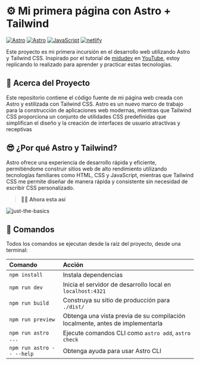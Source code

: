 # ⚙ Mi primera página con Astro + Tailwind

[![Astro](https://img.shields.io/badge/Astro-BC52EE?style=for-the-badge&logo=astro&logoColor=white&labelColor=101010)]()
[![Astro](https://img.shields.io/badge/Tailwind-06B6D4?style=for-the-badge&logo=tailwindcss&logoColor=white&labelColor=101010)]()
[![JavaScript](https://img.shields.io/badge/JavaScript-F7DF1E?style=for-the-badge&logo=javascript&logoColor=white&labelColor=101010)]()
[![netlify](https://img.shields.io/badge/netlify-00C7B7?style=for-the-badge&logo=netlify&logoColor=white&labelColor=101010)]()


Este proyecto es mi primera incursión en el desarrollo web utilizando Astro y Tailwind CSS. Inspirado por el tutorial de [midudev](https://midu.dev/) en [YouTube](https://www.youtube.com/watch?v=RB5tR_nqUEw), estoy replicando lo realizado para aprender y practicar estas tecnologías.

## 🚀 Acerca del Proyecto

Este repositorio contiene el código fuente de mi página web creada con Astro y estilizada con Tailwind CSS. Astro es un nuevo marco de trabajo para la construcción de aplicaciones web modernas, mientras que Tailwind CSS proporciona un conjunto de utilidades CSS predefinidas que simplifican el diseño y la creación de interfaces de usuario atractivas y receptivas

## 😎 ¿Por qué Astro y Tailwind?

Astro ofrece una experiencia de desarrollo rápida y eficiente, permitiéndome construir sitios web de alto rendimiento utilizando tecnologías familiares como HTML, CSS y JavaScript, mientras que Tailwind CSS me permite diseñar de manera rápida y consistente sin necesidad de escribir CSS personalizado.


> 🧑‍🚀 **Ahora esta así**

![just-the-basics](https://media.licdn.com/dms/image/D4E22AQHBgv7eIW4uJg/feedshare-shrink_1280/0/1706815724437?e=1709769600&v=beta&t=cS7F7wUs3uEdUxczCoPL-XY7apxImMEtgrK6u8EXhAk)

## 🧞 Comandos

Todos los comandos se ejecutan desde la raíz del proyecto, desde una terminal:

| Comando                   | Acción                                           |
| :------------------------ | :----------------------------------------------- |
| `npm install`             | Instala dependencias                            |
| `npm run dev`             | Inicia el servidor de desarrollo local en `localhost:4321`      |
| `npm run build`           | Construya su sitio de producción para `./dist/`          |
| `npm run preview`         | Obtenga una vista previa de su compilación localmente, antes de implementarla     |
| `npm run astro ...`       | Ejecute comandos CLI como `astro add`, `astro check` |
| `npm run astro -- --help` | Obtenga ayuda para usar Astro CLI                     |